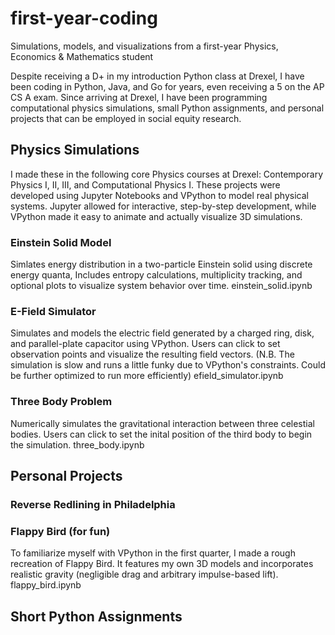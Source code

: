 # first-year-coding
Simulations, models, and visualizations from a first-year Physics, Economics & Mathematics student

Despite receiving a D+ in my introduction Python class at Drexel, I have been coding in Python, Java, and Go for years, even receiving a 5 on the AP CS A exam.
Since arriving at Drexel, I have been programming computational physics simulations, small Python assignments, and personal projects that can be employed in social equity research.

## Physics Simulations
I made these in the following core Physics courses at Drexel: Contemporary Physics I, II, III, and Computational Physics I. These projects were developed using Jupyter Notebooks and VPython to model real physical systems. Jupyter allowed for interactive, step-by-step development, while VPython made it easy to animate and actually visualize 3D simulations.


### Einstein Solid Model
Simlates energy distribution in a two-particle Einstein solid using discrete energy quanta, Includes entropy calculations, multiplicity tracking, and optional plots to visualize system behavior over time.
einstein_solid.ipynb

### E-Field Simulator
Simulates and models the electric field generated by a charged ring, disk, and parallel-plate capacitor using VPython. Users can click to set observation points and visualize the resulting field vectors.
(N.B. The simulation is slow and runs a little funky due to VPython's constraints. Could be further optimized to run more efficiently)
efield_simulator.ipynb

### Three Body Problem
Numerically simulates the gravitational interaction between three celestial bodies. Users can click to set the inital position of the third body to begin the simulation.
three_body.ipynb

## Personal Projects

### Reverse Redlining in Philadelphia

### Flappy Bird (for fun)
To familiarize myself with VPython in the first quarter, I made a rough recreation of Flappy Bird.
It features my own 3D models and incorporates realistic gravity (negligible drag and arbitrary impulse-based lift).
flappy_bird.ipynb

## Short Python Assignments

